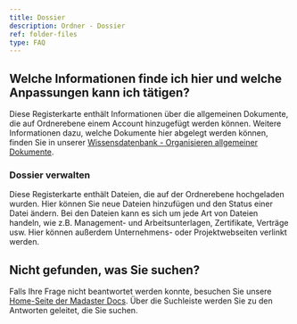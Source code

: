 ```yaml
---
title: Dossier
description: Ordner - Dossier
ref: folder-files
type: FAQ
---
```


## Welche Informationen finde ich hier und welche Anpassungen kann ich tätigen?
Diese Registerkarte enthält Informationen über die allgemeinen Dokumente, die auf Ordnerebene einem Account hinzugefügt werden können. Weitere Informationen dazu, welche Dokumente hier abgelegt werden können, finden Sie in unserer <a href="/de/de/knowledge-base/stay-organized.html#organisieren-allgemeiner-dokumente" target="_blank">Wissensdatenbank - Organisieren allgemeiner Dokumente</a>.

### Dossier verwalten
Diese Registerkarte enthält Dateien, die auf der Ordnerebene hochgeladen wurden. Hier können Sie neue Dateien hinzufügen und den Status einer Datei ändern. Bei den Dateien kann es sich um jede Art von Dateien handeln, wie z.B. Management- und Arbeitsunterlagen, Zertifikate, Verträge usw. Hier können außerdem Unternehmens- oder Projektwebseiten verlinkt werden.

## Nicht gefunden, was Sie suchen?
Falls Ihre Frage nicht beantwortet werden konnte, besuchen Sie unsere <a href="/de/de/" target="_blank">Home-Seite der Madaster Docs</a>. Über die Suchleiste werden Sie zu den Antworten geleitet, die Sie suchen.